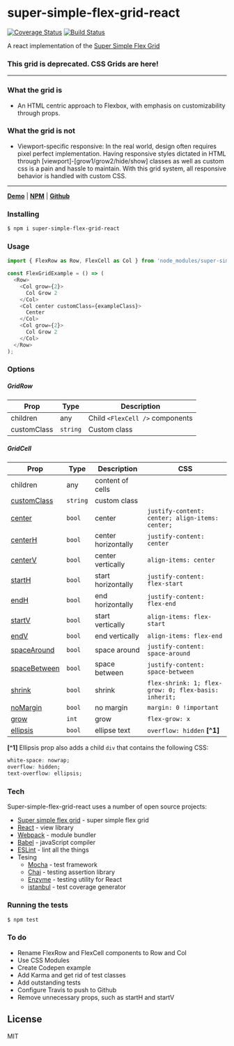 # super-simple-flex-grid-react

[![Coverage Status](https://coveralls.io/repos/github/open-sauces/super-simple-flex-grid-react/badge.svg?branch=master)](https://coveralls.io/github/open-sauces/super-simple-flex-grid-react?branch=master) [![Build Status](https://travis-ci.org/open-sauces/super-simple-flex-grid-react.svg?branch=master)](https://travis-ci.org/open-sauces/super-simple-flex-grid-react)

A react implementation of the [Super Simple Flex Grid]

### This grid is deprecated. CSS Grids are here!
----

### What the grid is
 - An HTML centric approach to Flexbox, with emphasis on customizability through props.

### What the grid is not
 - Viewport-specific responsive: In the real world, design often requires pixel perfect implementation. Having responsive styles dictated in HTML through [viewport]-[grow1/grow2/hide/show] classes as well as custom css is a pain and hassle to maintain. With this grid system, all responsive behavior is handled with custom CSS.

----

**[Demo]** | **[NPM]** | **[Github]**

### Installing
```sh
$ npm i super-simple-flex-grid-react
```

### Usage
```javascript
import { FlexRow as Row, FlexCell as Col } from 'node_modules/super-simple-flex-grid-react';

const FlexGridExample = () => (
  <Row>
    <Col grow={2}>
      Col Grow 2
    </Col>
    <Col center customClass={exampleClass}>
      Center
    </Col>
    <Col grow={2}>
      Col Grow 2
    </Col>
  </Row>
);
```

### Options

##### GridRow
| Prop        | Type     | Description                     |
| ----------- | -------- | ------------------------------- |
| children    | any      | Child `<FlexCell />` components |
| customClass | `string` | Custom class                    |

##### GridCell
| Prop           | Type     | Description         | CSS                                                  |
| -------------- | ---------| --------------------| ---------------------------------------------------- |
| children       | any      | content of cells    |                                                      |
| [customClass]  | `string` | custom class        |                                                      |
| [center]       | `bool`   | center              | `justify-content: center; align-items: center;`      |
| [centerH]      | `bool`   | center horizontally | `justify-content: center`                            |
| [centerV]      | `bool`   | center vertically   | `align-items: center`                                |
| [startH]       | `bool`   | start horizontally  | `justify-content: flex-start`                        |
| [endH]         | `bool`   | end horizontally    | `justify-content: flex-end`                          |
| [startV]       | `bool`   | start vertically    | `align-items: flex-start`                            |
| [endV]         | `bool`   | end vertically      | `align-items: flex-end`                              |
| [spaceAround]  | `bool`   | space around        | `justify-content: space-around`                      |
| [spaceBetween] | `bool`   | space between       | `justify-content: space-between`                     |
| [shrink]       | `bool`   | shrink              | `flex-shrink: 1; flex-grow: 0; flex-basis: inherit;` |
| [noMargin]     | `bool`   | no margin           | `margin: 0 !important`                               |
| [grow]         | `int`    | grow                | `flex-grow: x`                                       |
| [ellipsis]     | `bool`   | ellipse text        | `overflow: hidden` **[^1]**                          |

**[^1]**  Ellipsis prop also adds a child `div` that contains the following CSS:
```css
white-space: nowrap;
overflow: hidden;
text-overflow: ellipsis;
```

### Tech
Super-simple-flex-grid-react uses a number of open source projects:

* [Super simple flex grid] - super simple flex grid
* [React] - view library
* [Webpack] - module bundler
* [Babel] - javaScript compiler
* [ESLint] - lint all the things
* Tesing
  * [Mocha] - test framework
  * [Chai] - testing assertion library
  * [Enzyme] - testing utility for React
  * [istanbul] - test coverage generator


### Running the tests
```sh
$ npm test
```

### To do
* Rename FlexRow and FlexCell components to Row and Col
* Use CSS Modules
* Create Codepen example
* Add Karma and get rid of test classes
* Add outstanding tests
* Configure Travis to push to Github
* Remove unnecessary props, such as startH and startV

License
----

MIT

[Demo]: <https://open-sauces.github.io/super-simple-flex-grid-react/example/dist>
[NPM]: <https://www.npmjs.com/package/super-simple-flex-grid-react>
[Github]: <https://github.com/open-sauces/super-simple-flex-grid-react>


[customClass]: <https://open-sauces.github.io/super-simple-flex-grid-react/example/dist/#customClass>
[center]: <https://open-sauces.github.io/super-simple-flex-grid-react/example/dist/#center>
[centerH]: <https://open-sauces.github.io/super-simple-flex-grid-react/example/dist/#centerH>
[centerV]: <https://open-sauces.github.io/super-simple-flex-grid-react/example/dist/#centerV>
[startH]: <https://open-sauces.github.io/super-simple-flex-grid-react/example/dist/#startH>
[endH]: <https://open-sauces.github.io/super-simple-flex-grid-react/example/dist/#endH>
[startV]: <https://open-sauces.github.io/super-simple-flex-grid-react/example/dist/#startV>
[endV]: <https://open-sauces.github.io/super-simple-flex-grid-react/example/dist/#endV>
[spaceAround]: <https://open-sauces.github.io/super-simple-flex-grid-react/example/dist/#spaceAround>
[spaceBetween]: <https://open-sauces.github.io/super-simple-flex-grid-react/example/dist/#spaceBetween>
[grow]: <https://open-sauces.github.io/super-simple-flex-grid-react/example/dist/#grow>
[shrink]: <https://open-sauces.github.io/super-simple-flex-grid-react/example/dist/#shrink>
[ellipsis]: <https://open-sauces.github.io/super-simple-flex-grid-react/example/dist/#ellipsis>
[noMargin]: <https://open-sauces.github.io/super-simple-flex-grid-react/example/dist/#noMargin>


[Super simple flex grid]: <https://github.com/open-sauces/super-simple-flex-grid>
[React]: <https://facebook.github.io/react>
[Webpack]: <http://webpack.github.io>
[Babel]: <https://babeljs.io>
[ESLint]: <http://eslint.org>
[Mocha]: <https://mochajs.org>
[Chai]: <http://chaijs.com>
[Enzyme]: <https://github.com/airbnb/enzyme>
[istanbul]: <https://istanbul.js.org>
